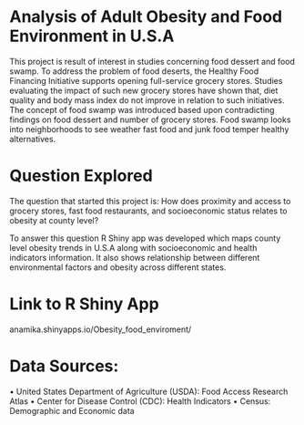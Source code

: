 # Analysis of Adult Obesity and Food Environment in U.S.A 
This project is result of interest in studies concerning food dessert and food swamp. To address the problem of food deserts, the Healthy Food Financing Initiative supports opening full-service grocery stores. Studies evaluating the impact of such new grocery stores have shown that, diet quality and body mass index do not improve in relation to such initiatives. The concept of food swamp was introduced based upon contradicting findings on food dessert and number of grocery stores. Food swamp looks into neighborhoods to see weather fast food and junk food temper healthy alternatives.
# Question Explored
The question that started this project is: How does proximity and access to grocery stores, fast food restaurants, and socioeconomic status relates to obesity at county level?
	
To answer this question R Shiny app was developed which maps county level obesity trends in U.S.A along with socioeconomic and health indicators information. It also shows relationship between different environmental factors and obesity across different states.

# Link to R Shiny App
anamika.shinyapps.io/Obesity_food_enviroment/

# Data Sources:
•	United States Department of Agriculture (USDA): Food Access Research Atlas 
•	Center for Disease Control (CDC): Health Indicators 
•	Census: Demographic and Economic data

